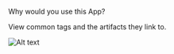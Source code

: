 Why would you use this App?

View common tags and the artifacts they link to.

![Alt text](https://raw.github.com/RallyCommunity/TagCloud/master/Screenshot.png)
